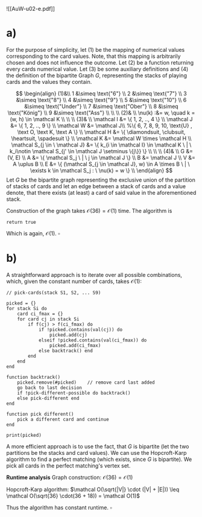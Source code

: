 ![[AuW-u02-e.pdf]]

<div style="page-break-after: always;"></div>

# a)

For the purpose of simplicity, let $(1)$ be the mapping of numerical values corresponding to the card values. Note, that this mapping is arbitrarily chosen and does not influence the outcome. Let $(2)$ be a function returning every cards numerical value. Let $(3)$ be some auxiliary definitions and $(4)$ the definition of the bipartite Graph $G$, representing the stacks of playing cards and the values they contain.

$$
\begin{align}
(1)&\\
1 &\simeq \text{"6"} \\
2 &\simeq \text{"7"} \\
3 &\simeq \text{"8"} \\
4 &\simeq \text{"9"} \\
5 &\simeq \text{"10"} \\
6 &\simeq \text{"Under"} \\
7 &\simeq \text{"Ober"} \\
8 &\simeq \text{"König"} \\
9 &\simeq \text{"Ass"} \\
\\ \\
(2)& \\
\nu(k) :&= w, \quad k = (w, h) \in \mathcal K \\
\\ \\
(3)& \\
\mathcal I &= \{ 1, 2, .., 4 \} \\
\mathcal J &= \{ 1, 2, .., 9 \} \\
\mathcal W &= \mathcal J\\ %\{ 6, 7, 8, 9, 10, \text{U} , \text O, \text K, \text A \} \\
\mathcal H &= \{ \diamondsuit, \clubsuit, \heartsuit, \spadesuit \} \\
\mathcal K &= \mathcal W \times \mathcal H \\
\mathcal S_{j \in \ \mathcal J} &= \{ k_{i \in \mathcal I} \in \mathcal K \ | \ k_i\notin \mathcal S_{j' \in \mathcal J \setminus \{j\}} \} \\
\\ \\
(4)& \\
G &= (V, E) \\
A &= \{ \mathcal S_j \ | \ j \in \mathcal J \} \\
B &= \mathcal J  \\
V &= A \uplus B \\
E &= \{ (\mathcal S_{j \in \mathcal J}, w) \in  A \times B \ | \ \exists k \in \mathcal S_j  : \ \nu(k) = w \} \\
\end{align}
$$
Let $G$ be the bipartite graph representing the exclusive union of the partition of stacks of cards and let an edge between a stack of cards and a value denote, that there exists (at least) a card of said value in the aforementioned stack. 

Construction of the graph takes $\mathcal O(36) = \mathcal O(1)$ time. The algorithm is

```
return true
```

Which is again, $\mathcal O(1)$.
$\square$
<div style="page-break-after: always;"></div>


# b)

A straightforward approach is to iterate over all possible combinations, which, given the constant number of cards, takes $\mathcal O(1)$:
```
// pick-cards(stack S1, S2, ... S9)

picked = {}
for stack Si do
	card ci_fmax = {}
	for card cj in stack Si
		if f(cj) > f(ci_fmax) do
			if !picked.contains(val(cj)) do
				picked.add(cj)
			elseif !picked.contains(val(ci_fmax)) do
				picked.add(ci_fmax)
			else backtrack() end
		end
	end
end

function backtrack()
	picked.remove(#picked)    // remove card last added
	go back to last decision
	if !pick-different-possible do backtrack()
	else pick-different end
end

function pick different()
	pick a different card and continue
end

print(picked)
```

A more efficient approach is to use the fact, that $G$ is bipartite (let the two partitions be the stacks and card values). We can use the Hopcroft-Karp algorithm to find a perfect matching (which exists, since $G$ is bipartite). We pick all cards in the perfect matching's vertex set.

**Runtime analysis**
Graph construction: $\mathcal O(36) = \mathcal O(1)$ 

Hopcroft-Karp algorithm: $\mathcal O(\sqrt{|V|} \cdot (|V| + |E|)) \leq \mathcal O(\sqrt{36} \cdot(36 + 18)) = \mathcal O(1)$

Thus the algorithm has constant runtime.
$\square$